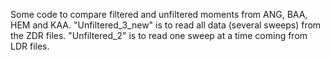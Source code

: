 Some code to compare filtered and unfiltered moments from ANG, BAA, HEM and KAA.
"Unfiltered_3_new" is to read all data (several sweeps) from the ZDR files.
"Unfiltered_2" is to read one sweep at a time coming from LDR files.
